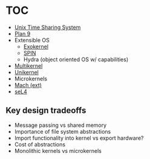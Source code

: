 # TOC
* [Unix Time Sharing System](https://github.com/parasj/papers/blob/master/os_structures/unix.md)
* [Plan 9](https://github.com/parasj/papers/blob/master/os_structures/plan9.md)
* Extensible OS
  * [Exokernel](https://github.com/parasj/papers/blob/master/os_structures/exokernel.md)
  * [SPIN](https://github.com/parasj/papers/blob/master/os_structures/spin.md)
  * Hydra (object oriented OS w/ capabilities)
* [Multikernel](https://github.com/parasj/papers/blob/master/os_structures/multikernel.md)
* [Unikernel](https://github.com/parasj/papers/blob/master/os_structures/unikernel.md)
* Microkernels
 * [Mach (ext)]((http://www.cs.cornell.edu/courses/cs6410/2018fa/slides/07-microkernels.pdf))
 * [seL4](https://github.com/parasj/papers/blob/master/os_structures/seL4.md)

## Key design tradeoffs
* Message passing vs shared memory
* Importance of file system abstractions
* Import functionality into kernel vs export hardware?
* Cost of abstractions
* Monolithic kernels vs microkernels
